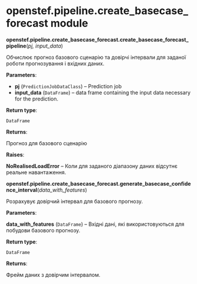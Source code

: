 # openstef.pipeline.create_basecase_forecast module

**openstef.pipeline.create_basecase_forecast.create_basecase_forecast_pipeline**(*pj, input_data*)

Обчислює прогноз базового сценарію та довірчі інтервали для заданої роботи прогнозування і вхідних даних.

**Parameters**:

- **pj** (`PredictionJobDataClass`) – Prediction job
- **input_data** (`DataFrame`) – data frame containing the input data necessary for the prediction.

**Return type**:

`DataFrame`

**Returns**:

Прогноз для базового сценарію

**Raises**:

**NoRealisedLoadError** – Коли для заданого діапазону даних відсутнє реальне навантаження.

**openstef.pipeline.create_basecase_forecast.generate_basecase_confidence_interval**(*data_with_features*)

Розрахувує довірчий інтервал для базового прогнозу.

**Parameters**:

**data_with_features** (`DataFrame`) – Вхідні дані, які використовуються для побудови базового прогнозу.

**Return type**:

`DataFrame`

**Returns**:

Фрейм даних з довірчим інтервалом.